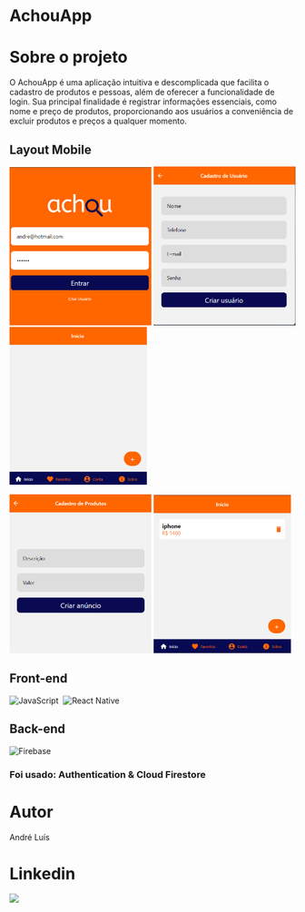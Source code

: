 
# AchouApp


# Sobre o projeto

O AchouApp é uma aplicação intuitiva e descomplicada que facilita o cadastro de produtos e pessoas, além de oferecer a funcionalidade de login. 
Sua principal finalidade é registrar informações essenciais, como nome e preço de produtos, proporcionando aos usuários a conveniência de excluir produtos e preços a qualquer momento.


## Layout Mobile
<p align="left" >
  <img src="https://github.com/Celbute/phots/blob/master/assets/AchouAPP/login.png"  width="250px">
  <img src="https://github.com/Celbute/phots/blob/master/assets/AchouAPP/cadastroPessoas.png"   width="250px">  
  <img src="https://github.com/Celbute/phots/blob/master/assets/AchouAPP/home.png"  width="242px">
  </p>

  <p align="left">
 
  <img src="https://github.com/Celbute/phots/blob/master/assets/AchouAPP/cadastroProd.png"  width="250px">
  <img src="https://github.com/Celbute/phots/blob/master/assets/AchouAPP/homeProd.png"  width="242px">
  </p>




## Front-end
![JavaScript](https://img.shields.io/badge/JavaScript-F7DF1E?style=for-the-badge&logo=javascript&logoColor=black)&nbsp;
![React Native](https://img.shields.io/badge/react_native-%2320232a.svg?style=for-the-badge&logo=react&logoColor=%2361DAFB)&nbsp;

##  Back-end
![Firebase](https://img.shields.io/badge/firebase-ffca28?style=for-the-badge&logo=firebase&logoColor=black)&nbsp;
### Foi usado: Authentication & Cloud Firestore

# Autor
André Luís 

# Linkedin
<a href="https://www.linkedin.com/in/andr%C3%A9-lu%C3%ADs-14a8772a2/" target="_blank"><img src="https://img.shields.io/badge/-LinkedIn-%230077B5?style=for-the-badge&logo=linkedin&logoColor=white"  target="_blank"></a> 
